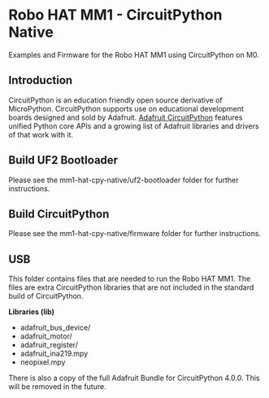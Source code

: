 # Robo HAT MM1 - CircuitPython Native

Examples and Firmware for the Robo HAT MM1 using CircuitPython on M0.

## Introduction

CircuitPython is an education friendly open source derivative of MicroPython. CircuitPython supports use on educational development boards designed and sold by Adafruit. [Adafruit CircuitPython](https://github.com/adafruit/circuitpython) features unified Python core APIs and a growing list of Adafruit libraries and drivers of that work with it.

## Build UF2 Bootloader

Please see the mm1-hat-cpy-native/uf2-bootloader folder for further instructions.

## Build CircuitPython

Please see the mm1-hat-cpy-native/firmware folder for further instructions.

## USB

This folder contains files that are needed to run the Robo HAT MM1.  The files are extra CircuitPython libraries that are not included in the standard build of CircuitPython.

**Libraries (lib)**

- adafruit_bus_device/
- adafruit_motor/
- adafruit_register/
- adafruit_ina219.mpy
- neopixel.mpy

There is also a copy of the full Adafruit Bundle for CircuitPython 4.0.0.  This will be removed in the future.
